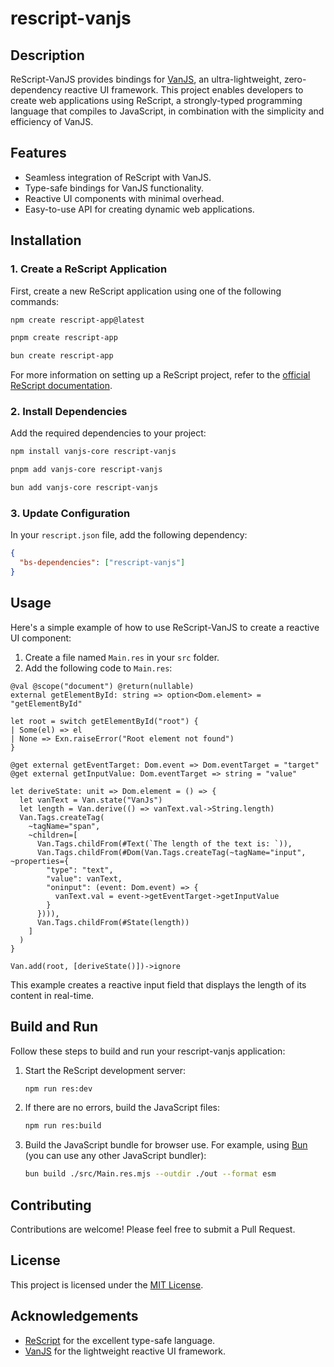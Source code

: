 # rescript-vanjs

## Description

ReScript-VanJS provides bindings for [VanJS](https://vanjs.org/), an ultra-lightweight, zero-dependency reactive UI framework. This project enables developers to create web applications using ReScript, a strongly-typed programming language that compiles to JavaScript, in combination with the simplicity and efficiency of VanJS.

## Features

- Seamless integration of ReScript with VanJS.
- Type-safe bindings for VanJS functionality.
- Reactive UI components with minimal overhead.
- Easy-to-use API for creating dynamic web applications.

## Installation

### 1. Create a ReScript Application

First, create a new ReScript application using one of the following commands:

```sh
npm create rescript-app@latest
```

```sh
pnpm create rescript-app
```

```sh
bun create rescript-app
```

For more information on setting up a ReScript project, refer to the [official ReScript documentation](https://rescript-lang.org/docs/manual/latest/installation).

### 2. Install Dependencies

Add the required dependencies to your project:

```sh
npm install vanjs-core rescript-vanjs
```

```sh
pnpm add vanjs-core rescript-vanjs
```

```sh
bun add vanjs-core rescript-vanjs
```

### 3. Update Configuration

In your `rescript.json` file, add the following dependency:

```json
{
  "bs-dependencies": ["rescript-vanjs"]
}
```

## Usage

Here's a simple example of how to use ReScript-VanJS to create a reactive UI component:

1. Create a file named `Main.res` in your `src` folder.
2. Add the following code to `Main.res`:

```rescript
@val @scope("document") @return(nullable)
external getElementById: string => option<Dom.element> = "getElementById"

let root = switch getElementById("root") {
| Some(el) => el
| None => Exn.raiseError("Root element not found")
}

@get external getEventTarget: Dom.event => Dom.eventTarget = "target"
@get external getInputValue: Dom.eventTarget => string = "value"

let deriveState: unit => Dom.element = () => {
  let vanText = Van.state("VanJs")
  let length = Van.derive(() => vanText.val->String.length)
  Van.Tags.createTag(
    ~tagName="span",
    ~children=[
      Van.Tags.childFrom(#Text(`The length of the text is: `)),
      Van.Tags.childFrom(#Dom(Van.Tags.createTag(~tagName="input", ~properties={
        "type": "text",
        "value": vanText,
        "oninput": (event: Dom.event) => {
          vanText.val = event->getEventTarget->getInputValue
        }
      }))),
      Van.Tags.childFrom(#State(length))
    ]
  )
}

Van.add(root, [deriveState()])->ignore
```

This example creates a reactive input field that displays the length of its content in real-time.

## Build and Run

Follow these steps to build and run your rescript-vanjs application:

1. Start the ReScript development server:
   ```sh
   npm run res:dev
   ```

2. If there are no errors, build the JavaScript files:
   ```sh
   npm run res:build
   ```

3. Build the JavaScript bundle for browser use. For example, using [Bun](https://bun.sh/) (you can use any other JavaScript bundler):
   ```sh
   bun build ./src/Main.res.mjs --outdir ./out --format esm
   ```

## Contributing

Contributions are welcome! Please feel free to submit a Pull Request.

## License

This project is licensed under the [MIT License](LICENSE).

## Acknowledgements

- [ReScript](https://rescript-lang.org/) for the excellent type-safe language.
- [VanJS](https://vanjs.org/) for the lightweight reactive UI framework.
